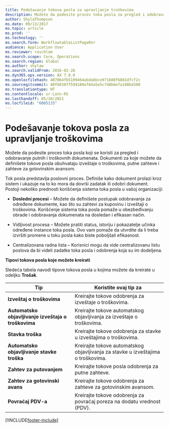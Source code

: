 ```yaml
---
title: Podešavanje tokova posla za upravljanje troškovima
description: Možete da podesite proces toka posla za pregled i odobravanje putnih i troškovnih dokumenata.
author: ShylaThompson
ms.date: 09/13/2017
ms.topic: article
ms.prod: ''
ms.technology: ''
ms.search.form: WorkflowtableListPageRnr
audience: Application User
ms.reviewer: roschlom
ms.search.scope: Core, Operations
ms.search.region: Global
ms.author: shylaw
ms.search.validFrom: 2016-02-28
ms.dyn365.ops.version: AX 7.0.0
ms.openlocfilehash: 4070b4fb5109464abdabbce971688fb881dfcf2c
ms.sourcegitcommit: 40f68387f594180af64a5e5c748b6efa188bd300
ms.translationtype: HT
ms.contentlocale: sr-Latn-RS
ms.lasthandoff: 05/10/2021
ms.locfileid: "6005133"
---
```

# <a name="set-up-expense-management-workflows"></a>Podešavanje tokova posla za upravljanje troškovima

Možete da podesite proces toka posla koji se koristi za pregled i odobravanje putnih i troškovnih dokumenata. Dokumenti za koje možete da definišete tokove posla obuhvataju izveštaje o troškovima, putne zahteve i zahteve za gotovinskim avansom.

Tok posla predstavlja poslovni proces. Definiše kako dokument prolazi kroz sistem i ukazuje na to ko mora da dovrši zadatak ili odobri dokument. Postoji nekoliko prednosti korišćenja sistema toka posla u vašoj organizaciji:

-   **Dosledni procesi** – Možete da definišete postupak odobravanja za određene dokumente, kao što su zahtevi za kupovinu i izveštaji o troškovima. Korišćenje sistema toka posla pomaže u obezbeđivanju obrade i odobravanja dokumenata na dosledan i efikasan način.

-   Vidljivost procesa – Možete pratiti status, istoriju i pokazatelje učinka određene instance toka posla. Ovo vam pomaže da utvrdite da li treba izvršiti promene u toku posla kako biste poboljšali efikasnost.

-   Centralizovana radna lista – Korisnici mogu da vide centralizovanu listu poslova da bi videli zadatke toka posla i odobrenja koja su im dodeljena. 

**Tipovi tokova posla koje možete kreirati**

Sledeća tabela navodi tipove tokova posla u kojima možete da kreirate u odeljku **Trošak**.


|              <strong>Tip</strong>              |                   <strong>Koristite ovaj tip za</strong>                   |
|-------------------------------------------------|-----------------------------------------------------------------------|
|         <strong>Izveštaj o troškovima</strong>         |            Kreirajte tokove odobrenja za izveštaje o troškovima.             |
|  <strong>Automatsko objavljivanje izveštaja o troškovima</strong>   |        Kreirajte tokove automatskog objavljivanja za izveštaje o troškovima.        |
|       <strong>Stavka troška</strong>        |     Kreirajte tokove odobrenja za stavke u izveštajima o troškovima.      |
| <strong>Automatsko objavljivanje stavke troška</strong> | Kreirajte tokove automatskog objavljivanja za stavke u izveštajima o troškovima. |
|       <strong>Zahtev za putovanjem</strong>       |          Kreirajte tokove posla odobrenja za putne zahteve.           |
|      <strong>Zahtev za gotovinski avans</strong>      |         Kreirajte tokove odobrenja za zahteve za gotovinskim avansom.          |
|        <strong>Povraćaj PDV-a</strong>        | Kreirajte tokove odobrenja za povraćaj poreza na dodatu vrednost (PDV).  |



[!INCLUDE[footer-include](../includes/footer-banner.md)]